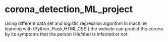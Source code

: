 # corona_detection_ML_project
Using different data set and logistic regression algorithm in machine learning with (Python ,Flask,HTML,CSS ) the website can predict the corona by its symptoms that  the person (He/she) is infected or not.

